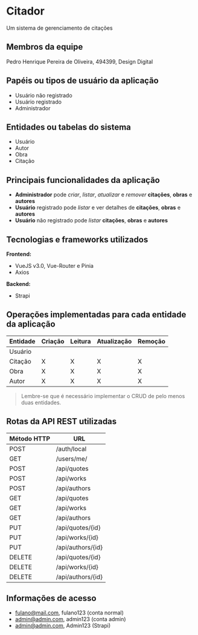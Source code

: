# Citador

Um sistema de gerenciamento de citações

## Membros da equipe

Pedro Henrique Pereira de Oliveira, 494399, Design Digital

## Papéis ou tipos de usuário da aplicação

- Usuário não registrado
- Usuário registrado
- Administrador

## Entidades ou tabelas do sistema

- Usuário
- Autor
- Obra
- Citação

## Principais funcionalidades da aplicação

- **Administrador** pode _criar_, _listar_, _atualizar_ e _remover_ **citações**, **obras** e **autores**
- **Usuário** registrado pode _listar_ e ver detalhes de **citações**, **obras** e **autores**
- **Usuário** não registrado pode _listar_ **citações**, **obras** e **autores**

## Tecnologias e frameworks utilizados

**Frontend:**

- VueJS v3.0, Vue-Router e Pinia
- Axios

**Backend:**

- Strapi

## Operações implementadas para cada entidade da aplicação


| Entidade | Criação | Leitura | Atualização | Remoção |
| --- | --- | --- | --- | --- |
| Usuário |  | |  |  |
| Citação | X | X | X | X |
| Obra | X | X | X | X |
| Autor | X | X | X | X |

> Lembre-se que é necessário implementar o CRUD de pelo menos duas entidades.

## Rotas da API REST utilizadas

| Método HTTP | URL |
| --- | --- |
| POST | /auth/local |
| GET | /users/me/|
| POST | /api/quotes |
| POST | /api/works |
| POST | /api/authors |
| GET | /api/quotes |
| GET | /api/works |
| GET | /api/authors |
| PUT | /api/quotes/{id} |
| PUT | /api/works/{id} |
| PUT | /api/authors/{id} |
| DELETE | /api/quotes/{id} |
| DELETE | /api/works/{id} |
| DELETE | /api/authors/{id} |

## Informações de acesso

- fulano@mail.com, fulano123 (conta normal)
- admin@admin.com, admin123 (conta admin)
- admin@admin.com, Admin123 (Strapi)
